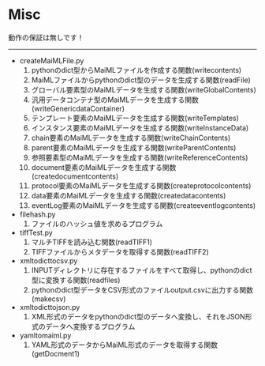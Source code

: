 # Misc

動作の保証は無しです！

---

* createMaiMLFile.py
    1. pythonのdict型からMaiMLファイルを作成する関数(writecontents)
    2. MaiMLファイルからpythonのdict型のデータを生成する関数(readFile)
    3. グローバル要素型のMaiMLデータを生成する関数(writeGlobalContents)
    4. 汎用データコンテナ型のMaiMLデータを生成する関数(writeGenericdataContainer)
    5. テンプレート要素のMaiMLデータを生成する関数(writeTemplates)
    6. インスタンス要素のMaiMLデータを生成する関数(writeInstanceData)
    7. chain要素のMaiMLデータを生成する関数(writeChainContents)
    8. parent要素のMaiMLデータを生成する関数(writeParentContents)
    9. 参照要素型のMaiMLデータを生成する関数(writeReferenceContents)
    10. document要素のMaiMLデータを生成する関数(createdocumentcontents)
    11. protocol要素のMaiMLデータを生成する関数(createprotocolcontents)
    12. data要素のMaiMLデータを生成する関数(createdatacontents)
    13. eventLog要素のMaiMLデータを生成する関数(createeventlogcontents)
* filehash.py
    1. ファイルのハッシュ値を求めるプログラム
* tiffTest.py
    1. マルチTIFFを読み込む関数(readTIFF1)
    2. TIFFファイルからメタデータを取得する関数(readTIFF2)
* xmltodicttocsv.py
    1. INPUTディレクトリに存在するファイルをすべて取得し、pythonのdict型に変換する関数(readfiles)
    2. pythonのdict型データをCSV形式のファイルoutput.csvに出力する関数(makecsv)
* xmltodicttojson.py
    1. XML形式のデータをpythonのdict型のデータへ変換し、それをJSON形式のデータへ変換するプログラム
* yamltomaiml.py
    1. YAML形式のデータからMaiML形式のデータを取得する関数(getDocment1)
